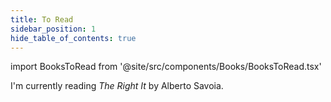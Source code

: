 ```yaml
---
title: To Read
sidebar_position: 1
hide_table_of_contents: true
---
```


import BooksToRead from '@site/src/components/Books/BooksToRead.tsx'


I'm currently reading *The Right It* by Alberto Savoia.

<BooksToRead />